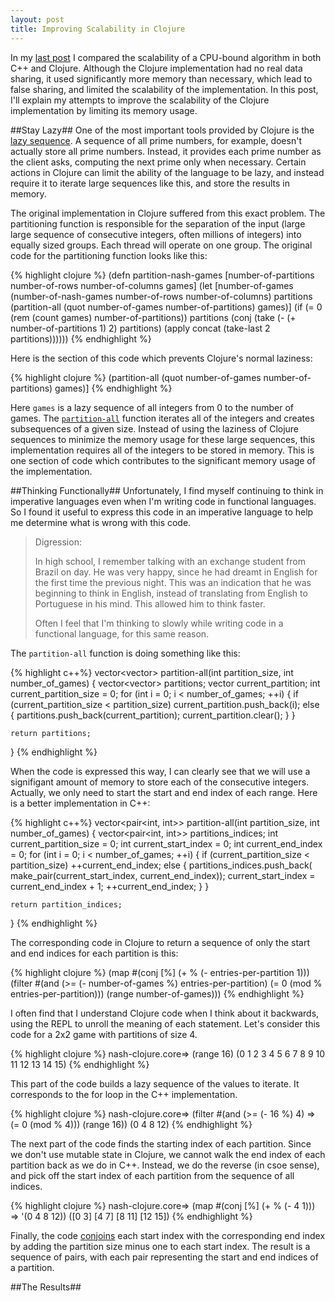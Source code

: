 ```yaml
---
layout: post
title: Improving Scalability in Clojure
---
```

In my [last post](/scalability-in-a-functional-language/) I compared the scalability of a CPU-bound algorithm in both C++ and Clojure. Although the Clojure implementation had no real data sharing, it used significantly more memory than necessary, which lead to false sharing, and limited the scalability of the implementation. In this post, I'll explain my attempts to improve the scalability of the Clojure implementation by limiting its memory usage.

##Stay Lazy##
One of the most important tools provided by Clojure is the [lazy sequence](http://clojure.org/sequences). A sequence of all prime numbers, for example, doesn't actually store all prime numbers. Instead, it provides each prime number as the client asks, computing the next prime only when necessary. Certain actions in Clojure can limit the ability of the language to be lazy, and instead require it to iterate large sequences like this, and store the results in memory.

The original implementation in Clojure suffered from this exact problem. The partitioning function is responsible for the separation of the input (large large sequence of consecutive integers, often millions of integers) into equally sized groups. Each thread will operate on one group. The original code for the partitioning function looks like this:

{% highlight clojure %}
(defn partition-nash-games
  [number-of-partitions number-of-rows
   number-of-columns games]
  (let [number-of-games
         (number-of-nash-games number-of-rows
                               number-of-columns)
        partitions (partition-all (quot number-of-games
                                        number-of-partitions)
                                  games)]
    (if (= 0 (rem (count games) number-of-partitions))
      partitions
      (conj (take (- (+ number-of-partitions 1) 2) partitions)
            (apply concat (take-last 2 partitions))))))
{% endhighlight %}

Here is the section of this code which prevents Clojure's normal laziness:

{% highlight clojure %}
(partition-all (quot number-of-games number-of-partitions)
               games)]
{% endhighlight %}

Here <code>games</code> is a lazy sequence of all integers from 0 to the number of games. The <a href="http://clojuredocs.org/clojure_core/1.3.0/clojure.core/partition-all"><code>partition-all</code></a> function iterates all of the integers and creates subsequences of a given size. Instead of using the laziness of Clojure sequences to minimize the memory usage for these large sequences, this implementation requires all of the integers to be stored in memory. This is one section of code which contributes to the significant memory usage of the implementation.

##Thinking Functionally##
Unfortunately, I find myself continuing to think in imperative languages even when I'm writing code in functional languages. So I found it useful to express this code in an imperative language to help me determine what is wrong with this code.

> Digression:
>
> In high school, I remember talking with an exchange student from Brazil on day. He was very happy, since he had dreamt in English for the first time the previous night. This was an indication that he was beginning to think in English, instead of translating from English to Portuguese in his mind. This allowed him to think faster.
>
> Often I feel that I'm thinking to slowly while writing code in a functional language, for this same reason.

The <code>partition-all</code> function is doing something like this:

{% highlight c++%}
vector<vector<int>> partition-all(int partition_size,
                                  int number_of_games)
{
    vector<vector<int>> partitions;
    vector<int> current_partition;
    int current_partition_size = 0;
    for (int i = 0; i < number_of_games; ++i)
    {
        if (current_partition_size < partition_size)
            current_partition.push_back(i);
        else
        {
            partitions.push_back(current_partition);
            current_partition.clear();
        }
    }

    return partitions;
}
{% endhighlight %}

When the code is expressed this way, I can clearly see that we will use a signifigant amount of memory to store each of the consecutive integers. Actually, we only need to start the start and end index of each range. Here is a better implementation in C++:

{% highlight c++%}
vector<pair<int, int>> partition-all(int partition_size,
                                     int number_of_games)
{
    vector<pair<int, int>> partitions_indices;
    int current_partition_size = 0;
    int current_start_index = 0;
    int current_end_index = 0;
    for (int i = 0; i < number_of_games; ++i)
    {
        if (current_partition_size < partition_size)
            ++current_end_index;
        else
        {
            partitions_indices.push_back(
                    make_pair(current_start_index,
                              current_end_index));
            current_start_index = current_end_index + 1;
            ++current_end_index;
        }
    }

    return partition_indices;
}
{% endhighlight %}

The corresponding code in Clojure to return a sequence of only the start and end indices for each partition is this:

{% highlight clojure %}
(map #(conj [%] (+ % (- entries-per-partition 1)))
 (filter #(and (>= (- number-of-games %)
                   entries-per-partition)
               (= 0 (mod % entries-per-partition)))
          (range number-of-games)))
{% endhighlight %}

I often find that I understand Clojure code when I think about it backwards, using the REPL to unroll the meaning of each statement. Let's consider this code for a 2x2 game with partitions of size 4.

{% highlight clojure %}
nash-clojure.core=> (range 16)
(0 1 2 3 4 5 6 7 8 9 10 11 12 13 14 15)
{% endhighlight %}

This part of the code builds a lazy sequence of the values to iterate. It corresponds to the for loop in the C++ implementation.

{% highlight clojure %}
nash-clojure.core=> (filter #(and (>= (- 16 %) 4)
                 =>               (= 0 (mod % 4))) (range 16))
(0 4 8 12)
{% endhighlight %}

The next part of the code finds the starting index of each partition. Since we don't use mutable state in Clojure, we cannot walk the end index of each partition back as we do in C++. Instead, we do the reverse (in csoe sense), and pick off the start index of each partition from the sequence of all indices.

{% highlight clojure %}
nash-clojure.core=> (map #(conj [%] (+ % (- 4 1)))
                 =>      '(0 4 8 12))
([0 3] [4 7] [8 11] [12 15])
{% endhighlight %}

Finally, the code [conjoins](http://clojuredocs.org/clojure_core/clojure.core/conj) each start index with the corresponding end index by adding the partition size minus one to each start index. The result is a sequence of pairs, with each pair representing the start and end indices of a partition.

##The Results##
